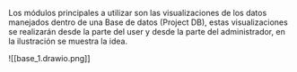 Los módulos principales a utilizar son las visualizaciones de los datos manejados dentro de una Base de datos (Project DB), estas visualizaciones se realizarán desde la parte del user y desde la parte del administrador, en la ilustración se muestra la idea.

![[base_1.drawio.png]]